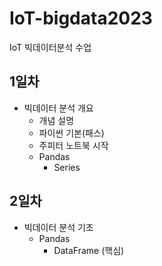 # IoT-bigdata2023
IoT 빅데이터분석 수업

## 1일차
- 빅데이터 분석 개요
    - 개념 설명
    - 파이썬 기본(패스)
    - 주피터 노트북 시작
     - Pandas
        - Series


## 2일차
- 빅데이터 분석 기초
    - Pandas
        - DataFrame (핵심)


     
     
